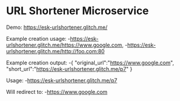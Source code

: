 URL Shortener Microservice
=========================

Demo: https://esk-urlshortener.glitch.me/

Example creation usage:
-https://esk-urlshortener.glitch.me/https://www.google.com,
-https://esk-urlshortener.glitch.me/http://foo.com:80 

Example creation output:
-{ "original_url":"https://www.google.com", "short_url":"https://esk-urlshortener.glitch.me/p7" } 

Usage:
-https://esk-urlshortener.glitch.me/p7 

Will redirect to:
-https://www.google.com
